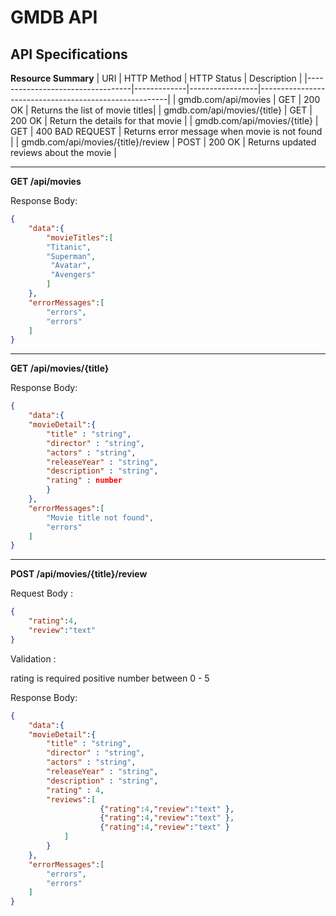 # GMDB API
## API Specifications
**Resource Summary**
| URI                              | HTTP Method |   HTTP Status   | Description                                           |
|----------------------------------|-------------|-----------------|-------------------------------------------------------|
| gmdb.com/api/movies              | GET         |   200 OK		 | Returns the list of  movie titles|
| gmdb.com/api/movies/{title}      | GET         |   200 OK        | Return the details for that movie                    |
| gmdb.com/api/movies/{title}      | GET         |   400 BAD REQUEST  | Returns error message when movie is not found    |
| gmdb.com/api/movies/{title}/review | POST | 200 OK | Returns updated reviews about the movie |


---
**GET /api/movies**

Response Body:
```json
{
	"data":{
		"movieTitles":[
		"Titanic",
		"Superman",
		 "Avatar",
		 "Avengers"
		]
	},
	"errorMessages":[
		"errors",
		"errors"
	]		
}
```

---

**GET /api/movies/{title}**

Response Body:
```json
{
	"data":{
	"movieDetail":{
		"title" : "string",
		"director" : "string",
		"actors" : "string",
		"releaseYear" : "string",
		"description" : "string",
		"rating" : number		
		}
	},
	"errorMessages":[
		"Movie title not found",
		"errors"
	]	
}
```

---

**POST /api/movies/{title}/review**

Request Body : 
```json
{
	"rating":4,
	"review":"text"
}
```
Validation :

rating is required positive number between 0 - 5

Response Body:
```json
{
	"data":{
	"movieDetail":{
		"title" : "string",
		"director" : "string",
		"actors" : "string",
		"releaseYear" : "string",
		"description" : "string",
		"rating" : 4,
		"reviews":[
					{"rating":4,"review":"text" },
					{"rating":4,"review":"text" },
					{"rating":4,"review":"text" }
			]		
		}
	},
	"errorMessages":[
		"errors",
		"errors"
	]	
}
```
